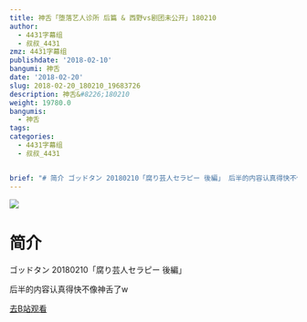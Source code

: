 ```yaml
---
title: 神舌「堕落艺人诊所 后篇 & 西野vs剧团未公开」180210
author:
  - 4431字幕组
  - 叔叔_4431
zmz: 4431字幕组
publishdate: '2018-02-10'
bangumi: 神舌
date: '2018-02-20'
slug: 2018-02-20_180210_19683726
description: 神舌&#8226;180210
weight: 19780.0
bangumis:
  - 神舌
tags:
categories:
  - 4431字幕组
  - 叔叔_4431


brief: "# 简介 ゴッドタン 20180210「腐り芸人セラピー 後編」 后半的内容认真得快不像神舌了w"
---
```

![](https://i.imgur.com/q6Wz6gQ.png)
# 简介  
ゴッドタン 20180210「腐り芸人セラピー 後編」

后半的内容认真得快不像神舌了w  

[去B站观看](https://www.bilibili.com/video/av19683726/)
 
